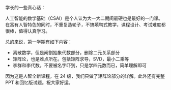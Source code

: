 学长的一些真心话：

人工智能的数学基础（CSAI）是个人认为大一大二期间最硬也是最好的一门课。在富有人智特色的同时，不重复造轮子，不搞填鸭式教学，课程设计、考试难度都很棒，值得认真学习。

总的来说，第一学期有如下内容：

- 离散数学，但是阉割抽象代数部分，删除二元关系部分
- 矩阵论，也是难点所在。包括矩阵求导，SVD，最小二乘等
- 李群和李代数。不要被名字吓到，只是学四元数而已，简单理解即可

因为这是人智全新课程，在 24 级，我们只做了矩阵论部分的详解。此外还有完整 PPT 和回忆版试题。祝大家好运。